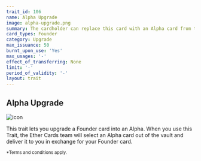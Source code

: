 ```yaml
---
trait_id: 106
name: Alpha Upgrade
image: alpha-upgrade.png
summary: The cardholder can replace this card with an Alpha card from the Ether Cards vault,hosenby the Ether Cards team.
card_types: Founder
category: Upgrade
max_issuance: 50
burnt_upon_use: 'Yes'
max_usages: '-'
effect_of_transferring: None
limit: '-'
period_of_validity: '-'
layout: trait
---
```


## Alpha Upgrade

![icon](/assets/images/trait-icons/{{page.image}})

This trait lets you upgrade a Founder card into an Alpha. When you use this Trait, the Ether Cards team will select an Alpha card out of the vault and deliver it to you in exchange for your Founder card.

<small>*Terms and conditions apply.</small>
